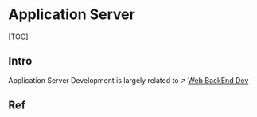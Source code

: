# Application Server

[TOC]



## Intro
Application Server Development is largely related to ↗ [Web BackEnd Dev](../../🗄️%20Web%20BackEnd%20Dev/Web%20BackEnd%20Dev.md)




## Ref
[Application Server]: https://en.wikipedia.org/wiki/Application_server


